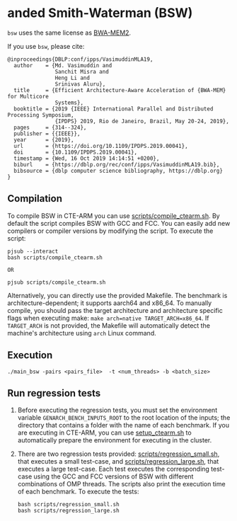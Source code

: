 # anded Smith-Waterman (BSW)

`bsw` uses the same license as [BWA-MEM2](https://github.com/bwa-mem2/bwa-mem2).

If you use `bsw`, please cite:

```
@inproceedings{DBLP:conf/ipps/VasimuddinMLA19,
  author    = {Md. Vasimuddin and
               Sanchit Misra and
               Heng Li and
               Srinivas Aluru},
  title     = {Efficient Architecture-Aware Acceleration of {BWA-MEM} for Multicore
               Systems},
  booktitle = {2019 {IEEE} International Parallel and Distributed Processing Symposium,
               {IPDPS} 2019, Rio de Janeiro, Brazil, May 20-24, 2019},
  pages     = {314--324},
  publisher = {{IEEE}},
  year      = {2019},
  url       = {https://doi.org/10.1109/IPDPS.2019.00041},
  doi       = {10.1109/IPDPS.2019.00041},
  timestamp = {Wed, 16 Oct 2019 14:14:51 +0200},
  biburl    = {https://dblp.org/rec/conf/ipps/VasimuddinMLA19.bib},
  bibsource = {dblp computer science bibliography, https://dblp.org}
}
```

## Compilation

To compile BSW in CTE-ARM you can use [scripts/compile_ctearm.sh](scripts/compile_ctearm.sh). By default the script compiles BSW with GCC and FCC. You can easily add new compilers or compiler versions by modifying the script. To execute the script:

```
pjsub --interact
bash scripts/compile_ctearm.sh

OR

pjsub scripts/compile_ctearm.sh
```

Alternatively, you can directly use the provided Makefile. The benchmark is architecture-dependent; it supports aarch64 and x86_64. To manually compile, you should pass the target architecture and architecture specific flags when executing make: `make arch=native TARGET_ARCH=x86_64`. If `TARGET_ARCH` is not provided, the Makefile will automatically detect the machine's architecture using `arch` Linux command.

## Execution

```
./main_bsw -pairs <pairs_file>  -t <num_threads> -b <batch_size>
```

## Run regression tests

1. Before executing the regression tests, you must set the environment variable `GENARCH_BENCH_INPUTS_ROOT` to the root location of the inputs; the directory that contains a folder with the name of each benchmark. If you are executing in CTE-ARM, you can use [setup_ctearm.sh](../setup_ctearm.sh) to automatically prepare the environment for executing in the cluster.

2. There are two regression tests provided: [scripts/regression_small.sh](scripts/regression_small.sh), that executes a small test-case, and [scripts/regression_large.sh](scripts/regression_large.sh), that executes a large test-case. Each test executes the corresponding test-case using the GCC and FCC versions of BSW with different combinations of OMP threads. The scripts also print the execution time of each benchmark. To execute the tests:

    ```
    bash scripts/regression_small.sh
    bash scripts/regression_large.sh
    ```
